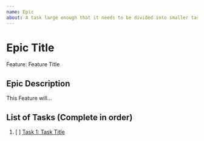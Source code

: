 ```yaml
---
name: Epic
about: A task large enough that it needs to be divided into smaller tasks. It will usually be labeled as `enhancement`.
---
```


<!-- Issue title should mirror the Epic Title. -->

# Epic Title

Feature: Feature Title

## Epic Description

This Feature will...

## List of Tasks (Complete in order)

1. [ ] [Task 1: Task Title](https://github.com/CreativeCrafts/laravel-twillio-sms/issues/1)

